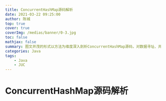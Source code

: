 ```yaml
---
title: ConcurrentHashMap源码解析
date: 2021-03-22 09:25:00
author: 陈城
top: true
cover: true
coverImg: /medias/banner/0-3.jpg
toc: false
mathjax: false
summary: 图文并茂的形式以方法为维度深入剖析ConcurrentHashMap源码，对数据寻址、并发扩容、数据迁移、链表树化和反树化、put()、get()、remove()方法进行源码级别的解读
categories: Java
tags:
    - Java
    - JUC
---
```


# ConcurrentHashMap源码解析

